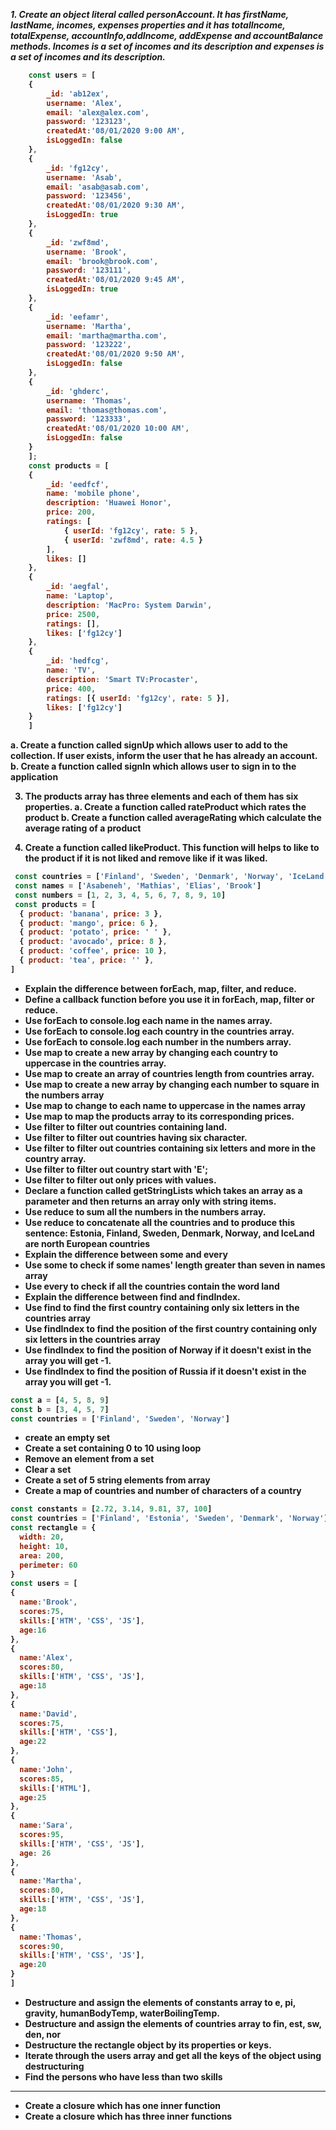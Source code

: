 <b><i>1. Create an object literal called personAccount. It has firstName, lastName, incomes, expenses properties and it has totalIncome, totalExpense, accountInfo,addIncome, addExpense and accountBalance methods. Incomes is a set of incomes and its description and expenses is a set of incomes and its description.</i></b>

<b>

```javascript
    const users = [
    {
        _id: 'ab12ex',
        username: 'Alex',
        email: 'alex@alex.com',
        password: '123123',
        createdAt:'08/01/2020 9:00 AM',
        isLoggedIn: false
    },
    {
        _id: 'fg12cy',
        username: 'Asab',
        email: 'asab@asab.com',
        password: '123456',
        createdAt:'08/01/2020 9:30 AM',
        isLoggedIn: true
    },
    {
        _id: 'zwf8md',
        username: 'Brook',
        email: 'brook@brook.com',
        password: '123111',
        createdAt:'08/01/2020 9:45 AM',
        isLoggedIn: true
    },
    {
        _id: 'eefamr',
        username: 'Martha',
        email: 'martha@martha.com',
        password: '123222',
        createdAt:'08/01/2020 9:50 AM',
        isLoggedIn: false
    },
    {
        _id: 'ghderc',
        username: 'Thomas',
        email: 'thomas@thomas.com',
        password: '123333',
        createdAt:'08/01/2020 10:00 AM',
        isLoggedIn: false
    }
    ];
    const products = [
    {
        _id: 'eedfcf',
        name: 'mobile phone',
        description: 'Huawei Honor',
        price: 200,
        ratings: [
            { userId: 'fg12cy', rate: 5 },
            { userId: 'zwf8md', rate: 4.5 }
        ],
        likes: []
    },
    {
        _id: 'aegfal',
        name: 'Laptop',
        description: 'MacPro: System Darwin',
        price: 2500,
        ratings: [],
        likes: ['fg12cy']
    },
    {
        _id: 'hedfcg',
        name: 'TV',
        description: 'Smart TV:Procaster',
        price: 400,
        ratings: [{ userId: 'fg12cy', rate: 5 }],
        likes: ['fg12cy']
    }
    ]
```

a. Create a function called signUp which allows user to add to the collection. If user exists, inform the user that he has already an account.
b. Create a function called signIn which allows user to sign in to the application

3. The products array has three elements and each of them has six properties. a. Create a function called rateProduct which rates the product b. Create a function called averageRating which calculate the average rating of a product

4. Create a function called likeProduct. This function will helps to like to the product if it is not liked and remove like if it was liked.

```javascript
 const countries = ['Finland', 'Sweden', 'Denmark', 'Norway', 'IceLand']
 const names = ['Asabeneh', 'Mathias', 'Elias', 'Brook']
 const numbers = [1, 2, 3, 4, 5, 6, 7, 8, 9, 10]
 const products = [
  { product: 'banana', price: 3 },
  { product: 'mango', price: 6 },
  { product: 'potato', price: ' ' },
  { product: 'avocado', price: 8 },
  { product: 'coffee', price: 10 },
  { product: 'tea', price: '' },
]
```
    
- Explain the difference between forEach, map, filter, and reduce.
- Define a callback function before you use it in forEach, map, filter or reduce.
- Use forEach to console.log each name in the names array.
- Use forEach to console.log each country in the countries array.
- Use forEach to console.log each number in the numbers array.
- Use map to create a new array by changing each country to uppercase in the countries array.
- Use map to create an array of countries length from countries array.
- Use map to create a new array by changing each number to square in the numbers array
- Use map to change to each name to uppercase in the names array
- Use map to map the products array to its corresponding prices.
- Use filter to filter out countries containing land.
- Use filter to filter out countries having six character.
- Use filter to filter out countries containing six letters and more in the country array.
- Use filter to filter out country start with 'E';
- Use filter to filter out only prices with values.
- Declare a function called getStringLists which takes an array as a parameter and then returns an array only with string items.
- Use reduce to sum all the numbers in the numbers array.
- Use reduce to concatenate all the countries and to produce this sentence: Estonia, Finland, Sweden, Denmark, Norway, and IceLand are north European countries
- Explain the difference between some and every
- Use some to check if some names' length greater than seven in names array
- Use every to check if all the countries contain the word land
- Explain the difference between find and findIndex.
- Use find to find the first country containing only six letters in the countries array
- Use findIndex to find the position of the first country containing only six letters in the countries array
- Use findIndex to find the position of Norway if it doesn't exist in the array you will get -1.
- Use findIndex to find the position of Russia if it doesn't exist in the array you will get -1.

```javascript
const a = [4, 5, 8, 9]
const b = [3, 4, 5, 7]
const countries = ['Finland', 'Sweden', 'Norway']
```
    
- create an empty set
- Create a set containing 0 to 10 using loop
- Remove an element from a set
- Clear a set
- Create a set of 5 string elements from array
- Create a map of countries and number of characters of a country

```javascript
const constants = [2.72, 3.14, 9.81, 37, 100]
const countries = ['Finland', 'Estonia', 'Sweden', 'Denmark', 'Norway']
const rectangle = {
  width: 20,
  height: 10,
  area: 200,
  perimeter: 60
}
const users = [
{
  name:'Brook',
  scores:75,
  skills:['HTM', 'CSS', 'JS'],
  age:16
},
{
  name:'Alex',
  scores:80,
  skills:['HTM', 'CSS', 'JS'],
  age:18
},
{
  name:'David',
  scores:75,
  skills:['HTM', 'CSS'],
  age:22
},
{
  name:'John',
  scores:85,
  skills:['HTML'],
  age:25
},
{
  name:'Sara',
  scores:95,
  skills:['HTM', 'CSS', 'JS'],
  age: 26
},
{
  name:'Martha',
  scores:80,
  skills:['HTM', 'CSS', 'JS'],
  age:18
},
{
  name:'Thomas',
  scores:90,
  skills:['HTM', 'CSS', 'JS'],
  age:20
}
]
```

- Destructure and assign the elements of constants array to e, pi, gravity, humanBodyTemp, waterBoilingTemp.
- Destructure and assign the elements of countries array to fin, est, sw, den, nor
- Destructure the rectangle object by its properties or keys.
- Iterate through the users array and get all the keys of the object using destructuring
- Find the persons who have less than two skills
---

- Create a closure which has one inner function
- Create a closure which has three inner functions
</b>
